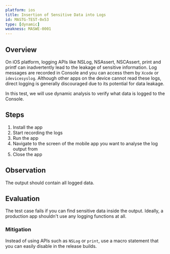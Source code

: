 ```yaml
---
platform: ios
title: Insertion of Sensitive Data into Logs
id: MASTG-TEST-0x53
type: [dynamic]
weakness: MASWE-0001
---
```


## Overview

On iOS platform, logging APIs like NSLog, NSAssert, NSCAssert, print and printf can inadvertently lead to the leakage of sensitive information. Log messages are recorded in Console and you can access them by `Xcode` or `idevicesyslog`. Although other apps on the device cannot read these logs, direct logging is generally discouraged due to its potential for data leakage.

In this test, we will use dynamic analysis to verify what data is logged to the Console.

## Steps

1. Install the app
2. Start recording the logs
3. Run the app
4. Navigate to the screen of the mobile app you want to analyse the log output from
5. Close the app

## Observation

The output should contain all logged data.

## Evaluation

The test case fails if you can find sensitive data inside the output. Ideally, a production app shouldn't use any logging functions at all.

### Mitigation

Instead of using APIs such as `NSLog` or `print`, use a macro statement that you can easily disable in the release builds.
